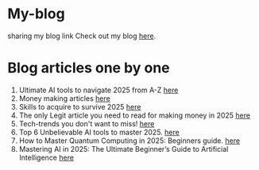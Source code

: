 # My-blog
sharing my blog link
Check out my blog [here](https://sphereoftech360.in/).
# Blog articles one by one
1. Ultimate AI tools to navigate 2025 from A-Z [here](https://sphereoftech360.in/2024/12/all-ai-tools-in-one-go-from-z-in.html)
2. Money making articles [here](https://sphereoftech360.in/2024/03/9-proven-websites-that-pay-in-dollars.html)
3. Skills to acquire to survive 2025 [here](https://sphereoftech360.in/2024/12/the-ultimate-skill-set-you-must-acquire.html)
4. The only Legit article you need to read for making money in 2025 [here](https://sphereoftech360.in/2024/12/the-only-legit-article-you-need-to-read.html)
5. Tech-trends you don't want to miss! [here](https://sphereoftech360.in/2024/12/the-ultimate-skill-set-you-must-acquire.html)
6. Top  6 Unbelievable AI tools to master 2025. [here](https://sphereoftech360.in/2024/12/the-ultimate-skill-set-you-must-acquire.html)
7. How to Master Quantum Computing in 2025: Beginners guide. [here](https://www.sphereoftech360.in/2025/01/how-to-master-quantum-computing-in-2025.html)
8. Mastering AI in 2025: The Ultimate Beginner’s Guide to Artificial Intelligence  [here](https://www.sphereoftech360.in/2025/01/mastering-ai-in-2025-ultimate-beginners.html)
